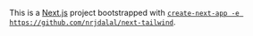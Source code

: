 This is a [Next.js](https://nextjs.org/) project bootstrapped with [`create-next-app -e https://github.com/nrjdalal/next-tailwind`](https://github.com/vercel/next.js/tree/canary/packages/create-next-app).
